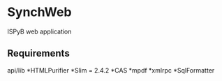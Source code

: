 # SynchWeb
ISPyB web application

Requirements
-------------
api/lib
*HTMLPurifier
*Slim = 2.4.2
*CAS
*mpdf
*xmlrpc
*SqlFormatter
